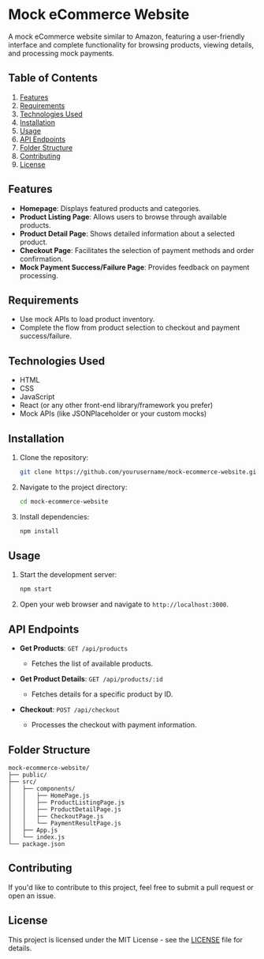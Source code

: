 
# Mock eCommerce Website

A mock eCommerce website similar to Amazon, featuring a user-friendly interface and complete functionality for browsing products, viewing details, and processing mock payments.

## Table of Contents
1. [Features](#features)
2. [Requirements](#requirements)
3. [Technologies Used](#technologies-used)
4. [Installation](#installation)
5. [Usage](#usage)
6. [API Endpoints](#api-endpoints)
7. [Folder Structure](#folder-structure)
8. [Contributing](#contributing)
9. [License](#license)

## Features
- **Homepage**: Displays featured products and categories.
- **Product Listing Page**: Allows users to browse through available products.
- **Product Detail Page**: Shows detailed information about a selected product.
- **Checkout Page**: Facilitates the selection of payment methods and order confirmation.
- **Mock Payment Success/Failure Page**: Provides feedback on payment processing.

## Requirements
- Use mock APIs to load product inventory.
- Complete the flow from product selection to checkout and payment success/failure.

## Technologies Used
- HTML
- CSS
- JavaScript
- React (or any other front-end library/framework you prefer)
- Mock APIs (like JSONPlaceholder or your custom mocks)

## Installation
1. Clone the repository:
   ```bash
   git clone https://github.com/yourusername/mock-ecommerce-website.git
   ```
2. Navigate to the project directory:
   ```bash
   cd mock-ecommerce-website
   ```
3. Install dependencies:
   ```bash
   npm install
   ```

## Usage
1. Start the development server:
   ```bash
   npm start
   ```
2. Open your web browser and navigate to `http://localhost:3000`.

## API Endpoints
- **Get Products**: `GET /api/products`
  - Fetches the list of available products.
  
- **Get Product Details**: `GET /api/products/:id`
  - Fetches details for a specific product by ID.

- **Checkout**: `POST /api/checkout`
  - Processes the checkout with payment information.

## Folder Structure
```
mock-ecommerce-website/
├── public/
├── src/
│   ├── components/
│   │   ├── HomePage.js
│   │   ├── ProductListingPage.js
│   │   ├── ProductDetailPage.js
│   │   ├── CheckoutPage.js
│   │   └── PaymentResultPage.js
│   ├── App.js
│   └── index.js
└── package.json
```

## Contributing
If you'd like to contribute to this project, feel free to submit a pull request or open an issue.

## License
This project is licensed under the MIT License - see the [LICENSE](LICENSE) file for details.

